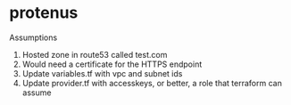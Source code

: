 # protenus

Assumptions
1. Hosted zone in route53 called test.com
2. Would need a certificate for the HTTPS endpoint 
3. Update variables.tf with vpc and subnet ids
4. Update provider.tf with accesskeys, or better, a role that terraform can assume
